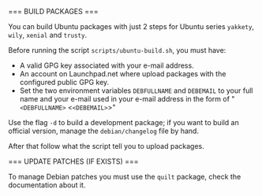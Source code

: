 === BUILD PACKAGES ===

You can build Ubuntu packages with just 2 steps for Ubuntu series  `yakkety`, `wily`, `xenial` and  `trusty`.

Before running the script `scripts/ubuntu-build.sh`, you must have:
 - A valid GPG key associated with your e-mail address.
 - An account on Launchpad.net where upload packages with the configured public GPG key.
 - Set the two environment variables `DEBFULLNAME` and `DEBEMAIL` to your full name and your e-mail used in your e-mail address in the form of "`<DEBFULLNAME>` <`<DEBEMAIL>`>"

Use the flag `-d` to build a development package; if you want to build an official version, manage the `debian/changelog` file by hand.

After that follow what the script tell you to upload packages.

=== UPDATE PATCHES (IF EXISTS) ===

To manage Debian patches you must use the `quilt` package, check the documentation about it.

